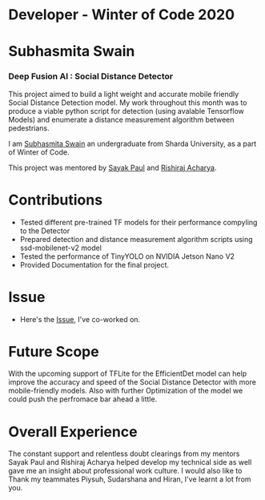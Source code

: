 # Developer - Winter of Code 2020
# Subhasmita Swain
### Deep Fusion AI : Social Distance Detector

This project aimed to build a light weight and accurate mobile friendly  Social Distance Detection model. My work throughout this month was to produce a viable python script for detection (using avalable Tensorflow Models) and enumerate a distance measurement algorithm between pedestrians.

I am [Subhasmita Swain](https://github.com/SubhasmitaSw) an undergraduate from Sharda University, as a part of Winter of Code.

This project was mentored by [Sayak Paul](https://github.com/sayakpaul) and [Rishiraj Acharya](https://github.com/rishiraj).

# Contributions
- Tested different pre-trained TF models for their performance compyling to the Detector
- Prepared detection and distance measurement algorithm scripts using ssd-mobilenet-v2 model
- Tested the performance of TinyYOLO on NVIDIA Jetson Nano V2
- Provided Documentation for the final project.
  

# Issue
- Here's the [Issue](https://github.com/DeepFusionAI/social-distance-detector/issues/6#issuecomment-751362640), I've co-worked on. 
 

# Future Scope
With the upcoming support of TFLite for the EfficientDet model can help improve the accuracy and speed of the Social Distance Detector with more mobile-friendly models.
Also with further Optimization of the model we could push the perfromace bar ahead a little. 

# Overall Experience
The constant support and relentless doubt clearings from my mentors Sayak Paul and Rishiraj Acharya helped develop my technical side as well gave me an insight about professional work culture.
I would also like to Thank my teammates Piysuh, Sudarshana and Hiran, I've learnt a lot from you.